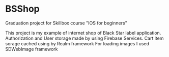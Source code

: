 # BSShop
Graduation project for Skillbox course "IOS for beginners"

This project is my example of internet shop of Black Star label application.
Authorization and User storage made by using Firebase Services.
Cart item sorage cached using by Realm framework
For loading images I used SDWebImage framework

